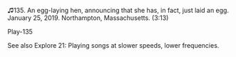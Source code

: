 ♫135. An egg-laying hen, announcing that she has, in fact, just laid an
egg. January 25, 2019. Northampton, Massachusetts. (3:13)

Play-135

See also Explore 21: Playing songs at slower speeds, lower frequencies.
